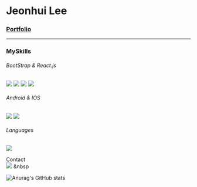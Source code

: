 Jeonhui Lee
============
### [Portfolio](https://Jeonhui.github.io/portfolio)
***



### MySkills
###### BootStrap & React.js
<img src="https://img.shields.io/badge/HTML5-E34F26?style=flat-square&logo=HTML5&logoColor=white"/></a>
 <img src="https://img.shields.io/badge/CSS3-1572B6?style=flat-square&logo=CSS3&logoColor=white"/></a>
 <img src="https://img.shields.io/badge/JavaScript-F7DF1E?style=flat-square&logo=JavaScript&logoColor=white"/></a>
 <img src="https://img.shields.io/badge/React-1E8CBE?style=flat-square&logo=JavaScript&logoColor=white"/></a>

###### Android & IOS
<img src="https://img.shields.io/badge/Java-007396?style=flat-square&logo=Java&logoColor=white"/></a>
<img src="https://img.shields.io/badge/Swift-F05138?style=flat-square&logo=Swift&logoColor=white"/></a>

###### Languages
<img src="https://img.shields.io/badge/c++-00599C?style=flat-square&logo=c%2B%2B&logoColor=white"/></a>

Contact   
<img src="https://img.shields.io/badge/l06094@gmail.com-EA4335?style=flat-square&logo=Gmail&logoColor=white"/></a> &nbsp
 
  
![Anurag's GitHub stats](https://github-readme-stats.vercel.app/api?username=Jeonhui&show_icons=true&theme=apprentice)




